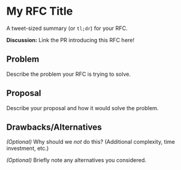 
# My RFC Title

A tweet-sized summary (or `tl;dr`) for your RFC.

**Discussion:** Link the PR introducing this RFC here!

## Problem

Describe the problem your RFC is trying to solve.

## Proposal

Describe your proposal and how it would solve the problem.

## Drawbacks/Alternatives

_(Optional)_ Why should we _not_ do this? (Additional complexity, time investment, etc.)

_(Optional)_ Briefly note any alternatives you considered.
